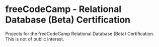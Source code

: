 # freeCodeCamp - Relational Database (Beta) Certification

Projects for the freeCodeCamp Relational Database (Beta) Certification. This is not of public interest.
